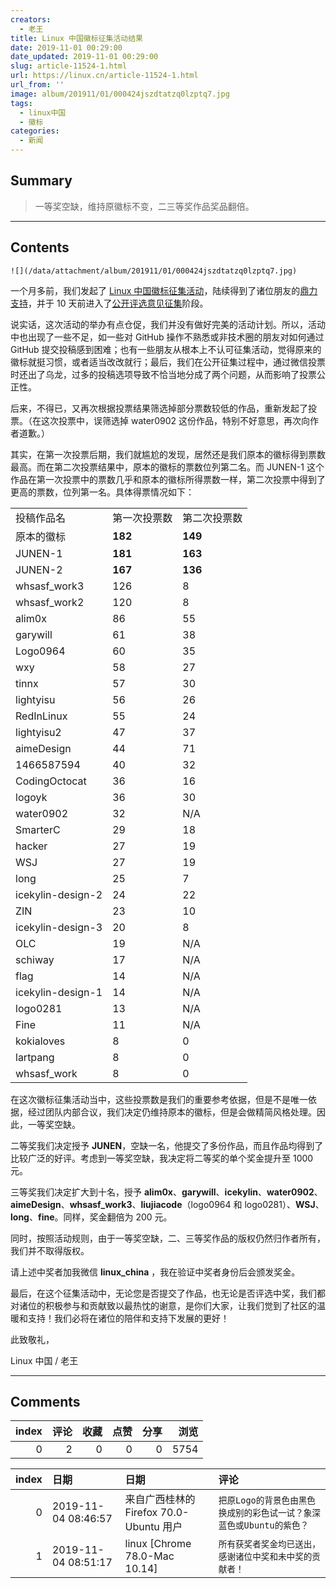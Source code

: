 ```yaml
---
creators:
  - 老王
title: Linux 中国徽标征集活动结果
date: 2019-11-01 00:29:00
date_updated: 2019-11-01 00:29:00
slug: article-11524-1.html
url: https://linux.cn/article-11524-1.html
url_from: ''
image: album/201911/01/000424jszdtatzq0lzptq7.jpg
tags:
  - linux中国
  - 徽标
categories:
  - 新闻
---
```


## Summary

> 一等奖空缺，维持原徽标不变，二三等奖作品奖品翻倍。

***

<!-- more -->

## Contents

`![](/data/attachment/album/201911/01/000424jszdtatzq0lzptq7.jpg)`

一个月多前，我们发起了 [Linux 中国徽标征集活动](https://linux.cn/article-11363-1.html)，陆续得到了诸位朋友的[鼎力支持](https://linux.cn/article-11407-1.html)，并于 10 天前进入了[公开评选意见征集](https://linux.cn/article-11488-1.html)阶段。

说实话，这次活动的举办有点仓促，我们并没有做好完美的活动计划。所以，活动中也出现了一些不足，如一些对 GitHub 操作不熟悉或非技术圈的朋友对如何通过 GitHub 提交投稿感到困难；也有一些朋友从根本上不认可征集活动，觉得原来的徽标就挺习惯，或者适当改改就行；最后，我们在公开征集过程中，通过微信投票时还出了乌龙，过多的投稿选项导致不恰当地分成了两个问题，从而影响了投票公正性。

后来，不得已，又再次根据投票结果筛选掉部分票数较低的作品，重新发起了投票。（在这次投票中，误筛选掉 water0902 这份作品，特别不好意思，再次向作者道歉。）

其实，在第一次投票后期，我们就尴尬的发现，居然还是我们原本的徽标得到票数最高。而在第二次投票结果中，原本的徽标的票数位列第二名。而 JUNEN-1 这个作品在第一次投票中的票数几乎和原本的徽标所得票数一样，第二次投票中得到了更高的票数，位列第一名。具体得票情况如下：

|  |  |  |
| --- | --- | --- |
| 投稿作品名 | 第一次投票数  | 第二次投票数 |
| 原本的徽标 | **182** | **149** |
| JUNEN-1 | **181** | **163** |
| JUNEN-2 | **167** | **136** |
| whsasf\_work3 | 126 | 8 |
| whsasf\_work2 | 120 | 8 |
| alim0x | 86 | 55 |
| garywill | 61 | 38 |
| Logo0964 | 60 | 35 |
| wxy | 58 | 27 |
| tinnx | 57 | 30 |
| lightyisu | 56 | 26 |
| RedInLinux | 55 | 24 |
| lightyisu2 | 47 | 37 |
| aimeDesign | 44 | 71 |
| 1466587594 | 40 | 32 |
| CodingOctocat | 36 | 16 |
| logoyk | 36 | 30 |
| water0902 | 32 | N/A |
| SmarterC | 29 | 18 |
| hacker | 27 | 19 |
| WSJ | 27 | 19 |
| long | 25 | 7 |
| icekylin-design-2 | 24 | 22 |
| ZIN | 23 | 10 |
| icekylin-design-3 | 20 | 8 |
| OLC | 19 | N/A |
| schiway | 17 | N/A |
| flag | 14 | N/A |
| icekylin-design-1 | 14 | N/A |
| logo0281 | 13 | N/A |
| Fine | 11 | N/A |
| kokialoves | 8 | 0 |
| lartpang | 8 | 0 |
| whsasf\_work | 8 | 0 |

在这次徽标征集活动当中，这些投票数是我们的重要参考依据，但是不是唯一依据，经过团队内部合议，我们决定仍维持原本的徽标，但是会做精简风格处理。因此，一等奖空缺。

二等奖我们决定授予 **JUNEN**，空缺一名，他提交了多份作品，而且作品均得到了比较广泛的好评。考虑到一等奖空缺，我决定将二等奖的单个奖金提升至 1000 元。

三等奖我们决定扩大到十名，授予 **alim0x**、**garywill**、**icekylin**、**water0902**、**aimeDesign**、**whsasf\_work3**、**liujiacode**（logo0964 和 logo0281）、**WSJ**、**long**、**fine**。同样，奖金翻倍为 200 元。

同时，按照活动规则，由于一等奖空缺，二、三等奖作品的版权仍然归作者所有，我们并不取得版权。

请上述中奖者加我微信 **linux\_china** ，我在验证中奖者身份后会颁发奖金。

最后，在这个征集活动中，无论您是否提交了作品，也无论是否评选中奖，我们都对诸位的积极参与和贡献致以最热忱的谢意，是你们大家，让我们觉到了社区的温暖和支持！我们必将在诸位的陪伴和支持下发展的更好！

此致敬礼，

Linux 中国 / 老王

***

## Comments


|   index |   评论 |   收藏 |   点赞 |   分享 |   浏览 |
|--------:|-------:|-------:|-------:|-------:|-------:|
|       0 |      2 |      0 |      0 |      0 |   5754 |

|   index | 日期                | 日期                                    | 评论                                                                 |
|--------:|:--------------------|:----------------------------------------|:---------------------------------------------------------------------|
|       0 | 2019-11-04 08:46:57 | 来自广西桂林的 Firefox 70.0-Ubuntu 用户 | `把原Logo的背景色由黑色换成别的彩色试一试？象深蓝色或Ubuntu的紫色？` |
|       1 | 2019-11-04 08:51:17 | linux [Chrome 78.0-Mac 10.14]           | `所有获奖者奖金均已送出，感谢诸位中奖和未中奖的贡献者！`             |
